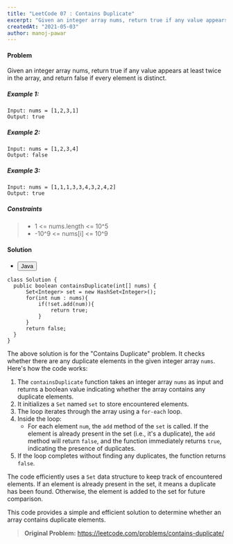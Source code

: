 ```yaml
---
title: "LeetCode 07 : Contains Duplicate"
excerpt: "Given an integer array nums, return true if any value appears at least twice in the array, and return false if every element is distinct."
createdAt: "2021-05-03"
author: manoj-pawar
---
```


#### Problem

Given an integer array nums, return true if any value appears at least twice in the array, and return false if every element is distinct.

##### Example 1:

```shell
Input: nums = [1,2,3,1]
Output: true
```

##### Example 2:

```shell
Input: nums = [1,2,3,4]
Output: false
```

##### Example 3:

```shell
Input: nums = [1,1,1,3,3,4,3,2,4,2]
Output: true
```

##### Constraints

> - 1 <= nums.length <= 10^5
> - -10^9 <= nums[i] <= 10^9

#### Solution

<ul class="nav nav-tabs" id="myTab" role="tablist">
  <li class="nav-item" role="presentation">
    <button class="nav-link active" id="home-tab" data-bs-toggle="tab" data-bs-target="#home" type="button" role="tab" aria-controls="home" aria-selected="true">Java</button>
  </li>
</ul>
<div class="tab-content" id="myTabContent">
  <div class="tab-pane fade show active" id="home" role="tabpanel" aria-labelledby="home-tab">

```java[class="line-numbers"]
class Solution {
  public boolean containsDuplicate(int[] nums) {
      Set<Integer> set = new HashSet<Integer>();
      for(int num : nums){
          if(!set.add(num)){
              return true;
          }
      }
      return false;
  }
}
```

The above solution is for the "Contains Duplicate" problem. It checks whether there are any duplicate elements in the given integer array `nums`. Here's how the code works:

1. The `containsDuplicate` function takes an integer array `nums` as input and returns a boolean value indicating whether the array contains any duplicate elements.
2. It initializes a `Set` named `set` to store encountered elements.
3. The loop iterates through the array using a `for-each` loop.
4. Inside the loop:
   - For each element `num`, the `add` method of the `set` is called. If the element is already present in the set (i.e., it's a duplicate), the `add` method will return `false`, and the function immediately returns `true`, indicating the presence of duplicates.
5. If the loop completes without finding any duplicates, the function returns `false`.

The code efficiently uses a `Set` data structure to keep track of encountered elements. If an element is already present in the set, it means a duplicate has been found. Otherwise, the element is added to the set for future comparison.

This code provides a simple and efficient solution to determine whether an array contains duplicate elements.
</div>
</div>

> **Original Problem:** https://leetcode.com/problems/contains-duplicate/
